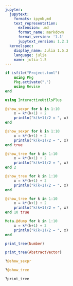 ```yaml
---
jupyter:
  jupytext:
    formats: ipynb,md
    text_representation:
      extension: .md
      format_name: markdown
      format_version: '1.1'
      jupytext_version: 1.2.1
  kernelspec:
    display_name: Julia 1.5.2
    language: julia
    name: julia-1.5
---
```


```julia
if isfile("Project.toml")
    using Pkg
    Pkg.activate(".")
    using Revise
end
```

```julia
using InteractiveUtilsPlus
```

```julia
@show_sexpr for k in 1:10
    x = k*(k+1) ÷ 2
    println("k(k+1)/2 = ", x)
end
```

```julia
@show_sexpr for k in 1:10
    x = k*(k+1) ÷ 2
    println("k(k+1)/2 = ", x)
end true
```

```julia
@show_tree for k in 1:10
    x = k*(k+1) ÷ 2
    println("k(k+1)/2 = ", x)
end 2
```

```julia
@show_tree for k in 1:10
    x = k*(k+1) ÷ 2
    println("k(k+1)/2 = ", x)
end
```

```julia
@show_tree for k in 1:10
    x = k*(k+1) ÷ 2
    println("k(k+1)/2 = ", x)
end 10 true
```

```julia
Meta.@dump for k in 1:10
    x = k*(k+1) ÷ 2
    println("k(k+1)/2 = ", x)
end
```

```julia
print_tree(Number)
```

```julia
print_tree(AbstractVector)
```

```julia
?@show_sexpr
```

```julia
?@show_tree
```

```julia
?print_tree
```

```julia

```
